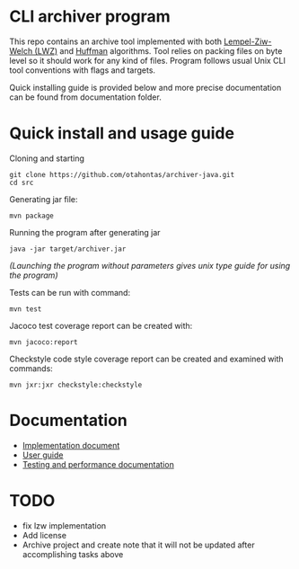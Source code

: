 # CLI archiver program

This repo contains an archive tool implemented with both [Lempel-Ziw-Welch (LWZ)](https://en.wikipedia.orga/wiki/Lempel–Ziv–Welch) and [Huffman](https://en.wikipedia.org/wiki/Huffman_coding) algorithms. Tool relies on packing files on byte level so it should work for any kind of files. Program follows usual Unix CLI tool conventions with flags and targets. 

Quick installing guide is provided below and more precise documentation can be found from documentation folder. 

# Quick install and usage guide

Cloning and starting
```
git clone https://github.com/otahontas/archiver-java.git
cd src
```

Generating jar file:
```
mvn package
```

Running the program after generating jar
```
java -jar target/archiver.jar
```
*(Launching the program without parameters gives unix type guide for using the program)*

Tests can be run with command:
```
mvn test
```

Jacoco test coverage report can be created with:
```
mvn jacoco:report
```

Checkstyle code style coverage report can be created and examined with commands:
```
mvn jxr:jxr checkstyle:checkstyle
```

# Documentation
- [Implementation document](documentation/implementation.md)
- [User guide](documentation/guide.md)
- [Testing and performance documentation](documentation/testingandperformance.md)

# TODO
- fix lzw implementation
- Add license
- Archive project and create note that it will not be updated after accomplishing tasks above
